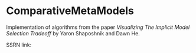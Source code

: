 # ComparativeMetaModels

Implementation of algorithms from the paper *Visualizing The Implicit Model Selection Tradeoff* by Yaron Shaposhnik and Dawn He.

SSRN link:
